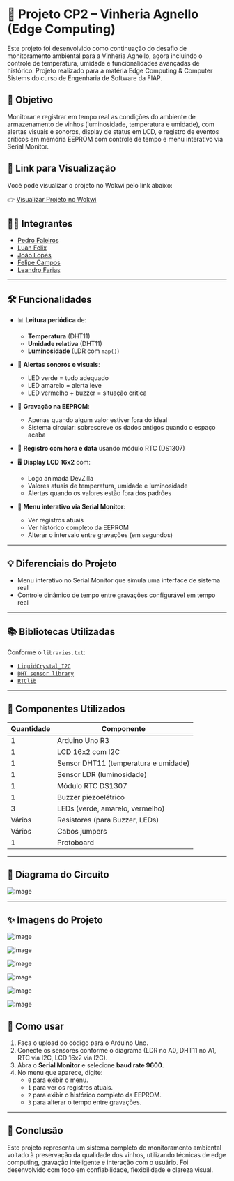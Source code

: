
# 🍷 Projeto CP2 – Vinheria Agnello (Edge Computing)

Este projeto foi desenvolvido como continuação do desafio de monitoramento ambiental para a Vinheria Agnello, agora incluindo o controle de temperatura, umidade e funcionalidades avançadas de histórico.
Projeto realizado para a matéria Edge Computing & Computer Sistems do curso de Engenharia de Software da FIAP.

## 🎯 Objetivo

Monitorar e registrar em tempo real as condições do ambiente de armazenamento de vinhos (luminosidade, temperatura e umidade), com alertas visuais e sonoros, display de status em LCD, e registro de eventos críticos em memória EEPROM com controle de tempo e menu interativo via Serial Monitor.

## 🔗 Link para Visualização

Você pode visualizar o projeto no Wokwi pelo link abaixo:

👉 [Visualizar Projeto no Wokwi](https://wokwi.com/projects/431607560733734913)

## 🙋‍♂️ Integrantes

- [Pedro Faleiros](https://github.com/pedrofaleirosss)
- [Luan Felix](https://github.com/luansfff)
- [João Lopes](https://github.com/Joaolopes1311)
- [Felipe Campos](https://github.com/camp0s0s)
- [Leandro Farias](https://github.com/leofkin)

---

## 🛠️ Funcionalidades

- 📊 **Leitura periódica** de:
  - **Temperatura** (DHT11)
  - **Umidade relativa** (DHT11)
  - **Luminosidade** (LDR com `map()`)

- 🚨 **Alertas sonoros e visuais**:
  - LED verde = tudo adequado
  - LED amarelo = alerta leve
  - LED vermelho + buzzer = situação crítica

- 💾 **Gravação na EEPROM**:
  - Apenas quando algum valor estiver fora do ideal
  - Sistema circular: sobrescreve os dados antigos quando o espaço acaba

- 📅 **Registro com hora e data** usando módulo RTC (DS1307)

- 🖥️ **Display LCD 16x2** com:
  - Logo animada DevZilla
  - Valores atuais de temperatura, umidade e luminosidade
  - Alertas quando os valores estão fora dos padrões

- 📂 **Menu interativo via Serial Monitor**:
  - Ver registros atuais
  - Ver histórico completo da EEPROM
  - Alterar o intervalo entre gravações (em segundos)

---

## 💡 Diferenciais do Projeto

- Menu interativo no Serial Monitor que simula uma interface de sistema real
- Controle dinâmico de tempo entre gravações configurável em tempo real

---

## 📚 Bibliotecas Utilizadas

Conforme o `libraries.txt`:

- [`LiquidCrystal_I2C`](https://github.com/johnrickman/LiquidCrystal_I2C)
- [`DHT sensor library`](https://github.com/adafruit/DHT-sensor-library)
- [`RTClib`](https://github.com/adafruit/RTClib)

---

## 🔌 Componentes Utilizados

| Quantidade | Componente               |
|------------|--------------------------|
| 1          | Arduino Uno R3           |
| 1          | LCD 16x2 com I2C         |
| 1          | Sensor DHT11 (temperatura e umidade) |
| 1          | Sensor LDR (luminosidade)|
| 1          | Módulo RTC DS1307        |
| 1          | Buzzer piezoelétrico     |
| 3          | LEDs (verde, amarelo, vermelho) |
| Vários     | Resistores (para Buzzer, LEDs) |
| Vários     | Cabos jumpers            |
| 1          | Protoboard               |

---

## 🔧 Diagrama do Circuito

![image](https://github.com/user-attachments/assets/91283ff0-f310-4dfe-8a0e-0215d288ec29)

---

## ✨ Imagens do Projeto

![image](https://github.com/user-attachments/assets/4a2972f0-9fa4-4784-8c2b-e2a9aa466100)

![image](https://github.com/user-attachments/assets/9f09e840-55c4-47aa-920c-e57ae0058b52)

![image](https://github.com/user-attachments/assets/c5c52d9e-1f3c-4098-a8c7-fc30d15ad8af)

![image](https://github.com/user-attachments/assets/c24de72a-fc1c-49d2-b874-28054295c52d)

![image](https://github.com/user-attachments/assets/2d1dedc3-8425-404f-aae9-260ac852be89)

![image](https://github.com/user-attachments/assets/70b6dbcf-2694-4e32-b437-23df84d337ac)


## 🧪 Como usar

1. Faça o upload do código para o Arduino Uno.
2. Conecte os sensores conforme o diagrama (LDR no A0, DHT11 no A1, RTC via I2C, LCD 16x2 via I2C).
3. Abra o **Serial Monitor** e selecione **baud rate 9600**.
4. No menu que aparece, digite:
   - `0` para exibir o menu.
   - `1` para ver os registros atuais.
   - `2` para exibir o histórico completo da EEPROM.
   - `3` para alterar o tempo entre gravações.

---

## 🏁 Conclusão

Este projeto representa um sistema completo de monitoramento ambiental voltado à preservação da qualidade dos vinhos, utilizando técnicas de edge computing, gravação inteligente e interação com o usuário. Foi desenvolvido com foco em confiabilidade, flexibilidade e clareza visual.
